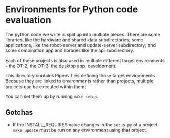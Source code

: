# Environments for Python code evaluation

The python code we write is split up into multiple pieces. There are some libraries, like the hardware and shared-data subdirectories; some applications, like the robot-server and update-server subdirectory; and some combination app and libraries like the api subdirectory.

Each of these projects is also used in multiple different target environments - the OT-2, the OT-3, the desktop app, development.

This directory contains Pipenv files defining those target environments. Because they are linked to environments rather than projects, multiple projects can be executed within them.

You can set them up by running `make setup`.

## Gotchas

- If the INSTALL_REQUIRES value changes in the `setup.py` of a project, `make update` must be run on any environment using that project.
